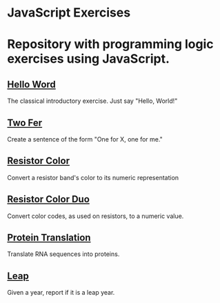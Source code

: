 # JavaScript Exercises

# Repository with programming logic exercises using JavaScript.

## [Hello Word](https://github.com/thaylorz/javascript-exercises/tree/main/hello-world)

The classical introductory exercise. Just say "Hello, World!"

## [Two Fer](https://github.com/thaylorz/javascript-exercises/tree/main/two-fer)

Create a sentence of the form "One for X, one for me."

## [Resistor Color](https://github.com/thaylorz/javascript-exercises/tree/main/resistor-color)

Convert a resistor band's color to its numeric representation

## [Resistor Color Duo](https://github.com/thaylorz/javascript-exercises/tree/main/resistor-color-duo)

Convert color codes, as used on resistors, to a numeric value.

## [Protein Translation](https://github.com/thaylorz/javascript-exercises/tree/main/protein-translation)

Translate RNA sequences into proteins.

## [Leap](https://github.com/thaylorz/javascript-exercises/tree/main/leap)

Given a year, report if it is a leap year.
